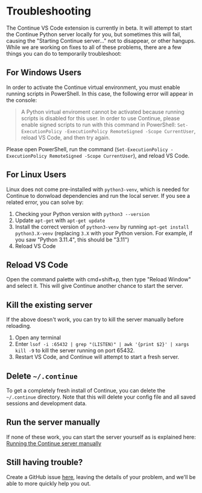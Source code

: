 # Troubleshooting

The Continue VS Code extension is currently in beta. It will attempt to start the Continue Python server locally for you, but sometimes this will fail, causing the "Starting Continue server..." not to disappear, or other hangups. While we are working on fixes to all of these problems, there are a few things you can do to temporarily troubleshoot:

## For Windows Users

In order to activate the Continue virtual environment, you must enable running scripts in PowerShell. In this case, the following error will appear in the console:

> A Python virtual enviroment cannot be activated because running scripts is disabled for this user. In order to use Continue, please enable signed scripts to run with this command in PowerShell: `Set-ExecutionPolicy -ExecutionPolicy RemoteSigned -Scope CurrentUser`, reload VS Code, and then try again.

Please open PowerShell, run the command (`Set-ExecutionPolicy -ExecutionPolicy RemoteSigned -Scope CurrentUser`), and reload VS Code.

## For Linux Users

Linux does not come pre-installed with `python3-venv`, which is needed for Continue to donwload dependencies and run the local server. If you see a related error, you can solve by:

1. Checking your Python version with `python3 --version`
2. Update `apt-get` with `apt-get update`
3. Install the correct version of `python3-venv` by running `apt-get install python3.X-venv` (replacing `3.X` with your Python version. For example, if you saw "Python 3.11.4", this should be "3.11")
4. Reload VS Code

## Reload VS Code

Open the command palette with cmd+shift+p, then type "Reload Window" and select it. This will give Continue another chance to start the server.

## Kill the existing server

If the above doesn't work, you can try to kill the server manually before reloading.

1. Open any terminal
2. Enter `lsof -i :65432 | grep "(LISTEN)" | awk '{print $2}' | xargs kill -9` to kill the server running on port 65432.
3. Restart VS Code, and Continue will attempt to start a fresh server.

## Delete `~/.continue`

To get a completely fresh install of Continue, you can delete the `~/.continue` directory. Note that this will delete your config file and all saved sessions and development data.

## Run the server manually

If none of these work, you can start the server yourself as is explained here: [Running the Continue server manually](https://continue.dev/docs/how-continue-works)

## Still having trouble?

Create a GitHub issue [here](https://github.com/continuedev/continue/issues/new?assignees=&labels=bug&projects=&template=bug-report-%F0%9F%90%9B.md&title=), leaving the details of your problem, and we'll be able to more quickly help you out.
